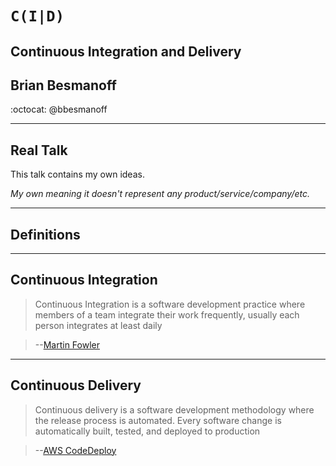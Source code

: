 # `C(I|D)`
## Continuous Integration and Delivery
## Brian Besmanoff
:octocat: @bbesmanoff

---

## Real Talk
This talk contains my own ideas.

*My own meaning it doesn't represent any product/service/company/etc.*

---

## Definitions

---

## Continuous Integration

> Continuous Integration is a software development practice where members of a
> team integrate their work frequently, usually each person integrates at least
> daily

> --[Martin Fowler][ci-defn]


---

## Continuous Delivery

> Continuous delivery is a software development methodology where the release
> process is automated. Every software change is automatically built, tested,
> and deployed to production

> --[AWS CodeDeploy][cd-defn]

[ci-defn]: http://martinfowler.com/articles/continuousIntegration.html
[cd-defn]: http://docs.aws.amazon.com/codepipeline/latest/userguide/concepts.html#concepts-continuous-delivery-integration
